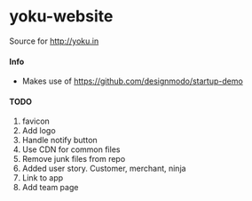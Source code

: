 # yoku-website
Source for http://yoku.in

#### Info
* Makes use of https://github.com/designmodo/startup-demo

#### TODO
1. favicon
2. Add logo
3. Handle notify button
4. Use CDN for common files
5. Remove junk files from repo
6. Added user story. Customer, merchant, ninja
7. Link to app
8. Add team page